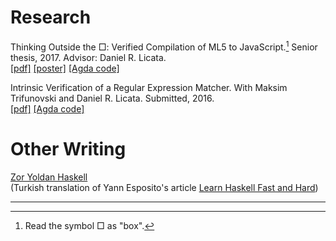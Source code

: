 # Research

Thinking Outside the □: Verified Compilation of ML5 to JavaScript.[^1]
Senior thesis, 2017. Advisor: Daniel R. Licata. <br>
[[pdf]](/ml5toJs.pdf) [[poster]](/ml5toJsPoster.pdf) [[Agda code]](http://github.com/joom/thesis-modal)


Intrinsic Verification of a Regular Expression Matcher. With Maksim Trifunovski and Daniel R. Licata.
Submitted, 2016. <br> [[pdf]](/regexp2016.pdf) [[Agda code]](http://github.com/joom/regexp-agda)

# Other Writing

[Zor Yoldan Haskell](http://github.com/joom/zor-yoldan-haskell) <br>
(Turkish translation of Yann Esposito's article [Learn Haskell Fast and Hard](http://yannesposito.com/Scratch/en/blog/Haskell-the-Hard-Way/))

***

[^1]: Read the symbol □ as "box".
